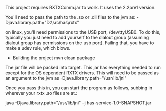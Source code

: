 
This project requires RXTXComm.jar to work.  It uses the 2.2pre1 version.

You'll need to pass the path to the .so or .dll files to the jvm as:
-Djava.library.path="D:\src\has\rxtx"

on linux, you'll need permissions to the USB port, /dev/ttyUSB0.  To do this, typically you just need to add yourself to
the dialout group (assuming dialout group has permissions on the usb port). Failing that, you have to make a udev
rule, which blows.

* Building the project
mvn clean package

The jar file will be packed into target.  This jar has everything needed to run except for the OS dependent RXTX
drivers.  This will need to be passed as an argument to the jvm as -Djava.library.path="/usr/lib/jni"

Once you pass this in, you can start the program as follows, subbing in wherever your rxtx .so files are at.:

java -Djava.library.path="/usr/lib/jni" -j has-service-1.0-SNAPSHOT.jar